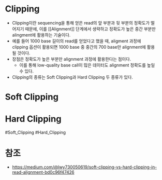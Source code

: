 # Clipping
- Clipping이란 sequencing을 통해 얻은 read의 앞 부분과 뒷 부분의 정확도가 떨어지기 때문에, 이를 [[Alignment]] 단계에서 생략하고 정확도가 높은 중간 부분만 alingment에 활용하는 기술이다.
- 예를 들어 1000 base 길이의 read를 얻었다고 했을 때, aligment 과정에 clipping 옵션이 활용되면 1000 base 중 중간의 700 base만 alignment에 활용될 것이다.
- 장점은 정확도가 높은 부분만 alignment 과정에 활용한다는 점이다.
	- 이를 통해 low-quality base call이 많은 데이터도 alignment 정확도를 높일 수 있다.
- Clipping의 종류는 Soft Clipping과 Hard Clipping 두 종류가 있다.
# Soft Clipping

# Hard Clipping

#Soft_Clipping #Hard_Clipping
# 참조
- https://medium.com/@lwy730050619/soft-clipping-vs-hard-clipping-in-read-alignment-bd0c96f47426